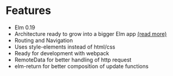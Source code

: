 # Features

- Elm 0.19
- Architecture ready to grow into a bigger Elm app [(read more)](https://medium.com/@_rchaves_/structured-todomvc-example-with-elm-a68d87cd38da)
- Routing and Navigation
- Uses style-elements instead of html/css
- Ready for development with webpack
- RemoteData for better handling of http request
- elm-return for better composition of update functions
